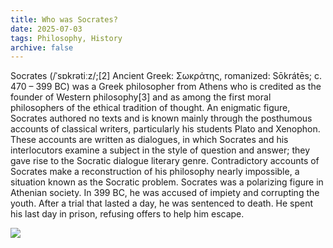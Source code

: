 ```yaml
---
title: Who was Socrates?
date: 2025-07-03
tags: Philosophy, History
archive: false
---
```

Socrates (/ˈsɒkrətiːz/;\[2\] Ancient Greek: Σωκράτης, romanized: Sōkrátēs; c. 470 – 399 BC) was a Greek philosopher from Athens who is credited as the founder of Western philosophy\[3\] and as among the first moral philosophers of the ethical tradition of thought. An enigmatic figure, Socrates authored no texts and is known mainly through the posthumous accounts of classical writers, particularly his students Plato and Xenophon. These accounts are written as dialogues, in which Socrates and his interlocutors examine a subject in the style of question and answer; they gave rise to the Socratic dialogue literary genre. Contradictory accounts of Socrates make a reconstruction of his philosophy nearly impossible, a situation known as the Socratic problem. Socrates was a polarizing figure in Athenian society. In 399 BC, he was accused of impiety and corrupting the youth. After a trial that lasted a day, he was sentenced to death. He spent his last day in prison, refusing offers to help him escape.

![](/static/Socrate_du_Louvre.jpg)